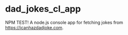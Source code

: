 # dad_jokes_cl_app
NPM TEST!
A node.js console app for fetching jokes from https://icanhazdadjoke.com.

